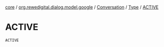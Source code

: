 [core](../../../index.md) / [org.rewedigital.dialog.model.google](../../index.md) / [Conversation](../index.md) / [Type](index.md) / [ACTIVE](./-a-c-t-i-v-e.md)

# ACTIVE

`ACTIVE`